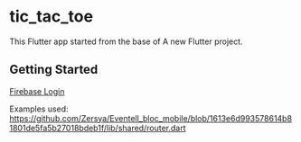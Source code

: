 # tic_tac_toe

This Flutter app started from the base of A new Flutter project.

## Getting Started


[Firebase Login](https://felangel.github.io/bloc/#/flutterfirebaselogintutorial)


Examples used:
https://github.com/Zersya/Eventell_bloc_mobile/blob/1613e6d993578614b81801de5fa5b27018bdeb1f/lib/shared/router.dart